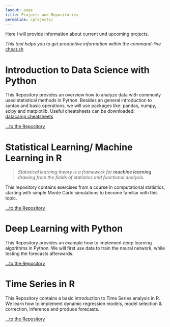 ```yaml
---
layout: page
title: Projects and Repositories
permalink: /projects/
---
```

Here I will provide information about current und upcoming projects.

*This tool helps you to get productive information within the command-line*
[cheat.sh](https://cheat.sh/)

# Introduction to Data Science with Python
This Repository provides an overview how to analyze data with commonly used
statistical methods in Python. Besides an general introduction to syntax and
basic operations, we will use packages like: pandas, numpy, scipy
and matplotlib. Useful cheatsheets can be downloaded: <br>
[datacamp cheatsheets](https://www.datacamp.com/community/data-science-cheatsheets)

[...to the Repository](https://github.com/fbalensiefer/Introduction_Python)

# Statistical Learning/ Machine Learning in R
>*Statistical learning theory is a framework for **machine learning**
 drawing from the fields of statistics and functional analysis.*

This repository contains exercises from a course in computational statistics, starting with simple Monte Carlo simulations to become familiar with this topic.

[...to the Repository](https://github.com/fbalensiefer/Machine_Learning_R)

# Deep Learning with Python
This Repository provides an example how to implement deep learning algorithms
in Python. We will first use data to train the neural network, while testing the
forecasts afterwards.

[...to the Repository](https://github.com/fbalensiefer/Deep_Learning_Python)

# Time Series in R
This Repository contains a basic introduction to Time Series analysis in R.
We learn how to:implement dynamic regression models, model selection & correction,
inference and produce forecasts.

[...to the Repository](https://github.com/fbalensiefer/TimeSeries_R)
